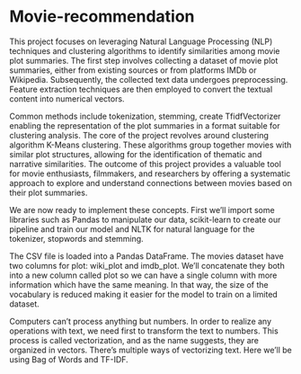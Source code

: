 # Movie-recommendation
This project focuses on leveraging Natural Language Processing (NLP) techniques and clustering algorithms to identify similarities among movie plot summaries. The first step involves collecting a dataset of movie plot summaries, either from existing sources or from platforms IMDb or Wikipedia. Subsequently, the collected text data undergoes preprocessing. Feature extraction techniques are then employed to convert the textual content into numerical vectors.


Common methods include tokenization, stemming, create TfidfVectorizer enabling the representation of the plot summaries in a format suitable for clustering analysis. The core of the project revolves around clustering algorithm K-Means clustering. These algorithms group together movies with similar plot structures, allowing for the identification of thematic and narrative similarities. The outcome of this project provides a valuable tool for movie enthusiasts, filmmakers, and researchers by offering a systematic approach to explore and understand connections between movies based on their plot summaries. 


We are now ready to implement these concepts. First we’ll import some libraries such as Pandas to manipulate our data, scikit-learn to create our pipeline and train our model and NLTK for natural language for the tokenizer, stopwords and stemming.


The CSV file is loaded into a Pandas DataFrame. The movies dataset have two columns for plot: wiki_plot and imdb_plot. We’ll concatenate they both into a new column called plot so we can have a single column with more information which have the same meaning. In that way, the size of the vocabulary is reduced making it easier for the model to train on a limited dataset. 


Computers can’t process anything but numbers. In order to realize any operations with text, we need first to transform the text to numbers. This process is called vectorization, and as the name suggests, they are organized in vectors. There’s multiple ways of vectorizing text. Here we’ll be using Bag of Words and TF-IDF.
